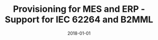 ---
abstract: ''
authors:
- Bernhard Wally
date: '2018-01-01'
featured: false
links:
- name: Publik
  url: https://publik.tuwien.ac.at/showentry.php?ID=276188&lang=2
publication_types:
- '4'
publishDate: '2018-01-01'
title: Provisioning for MES and ERP - Support for IEC 62264 and B2MML
url_pdf: https://publik.tuwien.ac.at/files/publik_276188.pdf
---